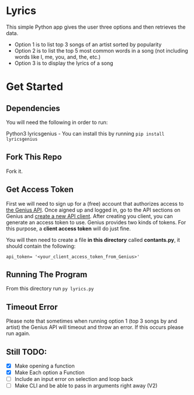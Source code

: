 # Lyrics
This simple Python app gives the user three options and then retrieves the data.

- Option 1 is to list top 3 songs of an artist sorted by popularity
- Option 2 is to list the top 5 most common words in a song (not including words like I, me, you, and, the, etc.)
- Option 3 is to display the lyrics of a song

# Get Started 

## Dependencies 

You will need the following in order to run:

Python3
lyricsgenius - You can install this by running ```pip install lyricsgenius``` 

## Fork This Repo

Fork it.


## Get Access Token

First we will need to sign up for a (free) account that authorizes access to [the Genius API](http://genius.com/api-clients). Once aigned up and logged in, go to the API sections on Genius and [create a new API client](https://genius.com/api-clients). After creating you client, you can generate an access token to use. Genius provides two kinds of tokens. For this purpose, a **client access token** will do just fine. 

You will then need to create a file **in this directory** called **contants.py**, it should contain the following:

```api_token= '<your_client_access_token_from_Genius>' ```

## Running The Program

From this directory run 
``` py lyrics.py ```

## Timeout Error

Please note that sometimes when running option 1 (top 3 songs by and artist) the Genius API will timeout and throw an error. If this occurs please run again.





## Still TODO:

- [X] Make opening a function
- [X] Make Each option a Function
- [ ] Include an input error on selection and loop back 
- [ ] Make CLI and be able to pass in arguments right away (V2)